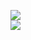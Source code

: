 [![](https://img.shields.io/badge/Made%20With-Github%20Spray-lightgrey.svg?style=for-the-badge&logo=github)](https://github.com/Annihil/github-spray#4958)  
[![](https://i.imgur.com/2DrTn0Z.gif)](https://github.com/Annihil/github-spray)